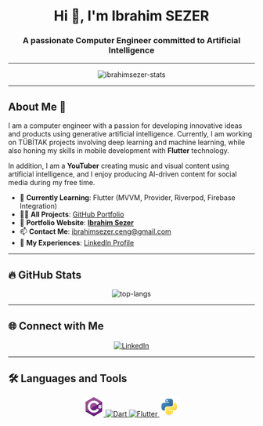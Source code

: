 <h1 align="center">Hi 👋, I'm Ibrahim SEZER</h1>
<h3 align="center">A passionate Computer Engineer committed to Artificial Intelligence</h3>

---

<p align="center">
  <img src="https://github-readme-stats.vercel.app/api?username=ibrahimsezer&show_icons=true&locale=en&theme=radical" alt="ibrahimsezer-stats" />
</p>

---

## About Me 🤔
I am a computer engineer with a passion for developing innovative ideas and products using generative artificial intelligence. Currently, I am working on TÜBİTAK projects involving deep learning and machine learning, while also honing my skills in mobile development with **Flutter** technology.

In addition, I am a **YouTuber** creating music and visual content using artificial intelligence, and I enjoy producing AI-driven content for social media during my free time.

- 🌱 **Currently Learning**: Flutter (MVVM, Provider, Riverpod, Firebase Integration)  
- 👨‍💻 **All Projects**: [GitHub Portfolio](https://github.com/ibrahimsezer)  
- 🤵 **Portfolio Website**: [**Ibrahim Sezer**](https://ibrahimsezer.github.io)  
- 📫 **Contact Me**: ibrahimsezer.ceng@gmail.com  
- 📄 **My Experiences**: [LinkedIn Profile](https://www.linkedin.com/in/ibrahim-sezer/)  

---

## 🔥 GitHub Stats
<p align="center">
  <img src="https://github-readme-stats.vercel.app/api/top-langs?username=ibrahimsezer&show_icons=true&theme=radical&locale=en&layout=compact" alt="top-langs" />
</p>

---

## 🌐 Connect with Me
<p align="center">
  <a href="https://linkedin.com/in/ibrahim-sezer" target="blank">
    <img align="center" src="https://raw.githubusercontent.com/rahuldkjain/github-profile-readme-generator/master/src/images/icons/Social/linked-in-alt.svg" alt="LinkedIn" height="40" width="40" />
  </a>
</p>

---

## 🛠️ Languages and Tools
<p align="center">
  <a href="https://www.w3schools.com/cs/" target="_blank" rel="noreferrer">
    <img src="https://raw.githubusercontent.com/devicons/devicon/master/icons/csharp/csharp-original.svg" alt="C#" width="40" height="40" />
  </a>
  <a href="https://dart.dev" target="_blank" rel="noreferrer">
    <img src="https://www.vectorlogo.zone/logos/dartlang/dartlang-icon.svg" alt="Dart" width="40" height="40" />
  </a>
  <a href="https://flutter.dev" target="_blank" rel="noreferrer">
    <img src="https://www.vectorlogo.zone/logos/flutterio/flutterio-icon.svg" alt="Flutter" width="40" height="40" />
  </a>
  <a href="https://www.python.org" target="_blank" rel="noreferrer">
    <img src="https://raw.githubusercontent.com/devicons/devicon/master/icons/python/python-original.svg" alt="Python" width="40" height="40" />
  </a>
</p>
